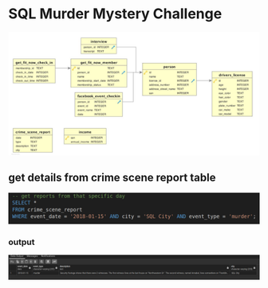 # SQL Murder Mystery Challenge

![ERD diagram](images/erd.png)

## get details from crime scene report table
![ERD diagram](images/11.png)

### output
![ERD diagram](images/1a.png)